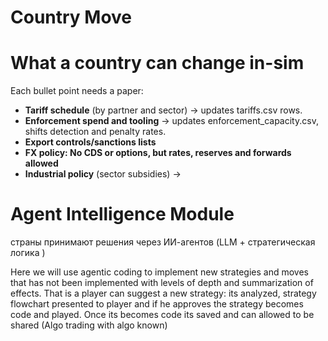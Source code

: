 # Country Move

# What a country can change in-sim

Each bullet point needs a paper:

- **Tariff schedule** (by partner and sector) → updates tariffs.csv rows.
- **Enforcement spend and tooling** → updates enforcement_capacity.csv, shifts detection and penalty rates.
- **Export controls/sanctions lists**
- **FX policy: No CDS or options, but rates, reserves and forwards allowed**
- **Industrial policy** (sector subsidies) →

# **Agent Intelligence Module**

страны принимают решения через ИИ-агентов (LLM + стратегическая логика )

Here we will use agentic coding to implement new strategies and moves that has not been implemented with levels of depth and summarization of effects. That is a player can suggest a new strategy: its analyzed, strategy flowchart presented to player and if he approves the strategy becomes code and played. Once its becomes code its saved and can allowed to be shared (Algo trading with algo known)